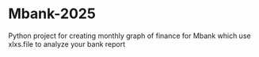 # Mbank-2025
Python project for creating monthly graph of finance for Mbank which use xlxs.file to analyze your bank report
